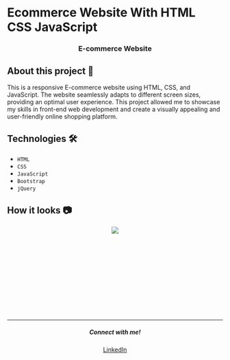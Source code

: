 # Ecommerce Website With HTML CSS JavaScript

<div align = "center">
    
</div>

<h3 align="center"><b>E-commerce Website</b></h3>


## About this project 🚀

This is a responsive E-commerce website using HTML, CSS, and JavaScript. The website seamlessly adapts to different screen sizes, providing an optimal user experience. This project allowed me to showcase my skills in front-end web development and create a visually appealing and user-friendly online shopping platform.

## Technologies 🛠️

* `HTML`
* `CSS`
* `JavaScript`
* `Bootstrap`
* `jQuery`

## How it looks 📷

<div align="center">
    <img src="C:\Users\Windows\Pictures\Screenshot 2024-10-03 011702.png">
</div>

<br>
<br>

<div align="center">
    <img src="">
</div>
<br>
<br>

<div align="center">
    <img src="">
</div>
<br>

<br>
<br>

<div align="center">
    <img src="">
</div>
<br>

<br>
<br>

<div align="center">
  <img src="">
</div>

<br>
<hr>
<h5 align="center">Connect with me!</h5>

  <p align="center">
    <a href="https://www.linkedin.com/in/utsav-kumar-gupta-3986a228a" target="_blank">LinkedIn</a>
  </p>
